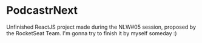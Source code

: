 # PodcastrNext
Unfinished ReactJS project made during the NLW#05 session, proposed by the RocketSeat Team. 
I'm gonna try to finish it by myself someday :) 
